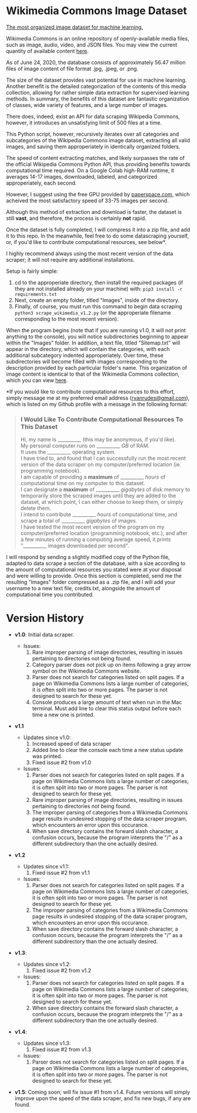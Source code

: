 # Wikimedia Commons Image Dataset

<ins>The most organized image dataset for machine learning.</ins>

Wikimedia Commons is an online repository of openly-available media files, such as image, audio, video, and JSON files. You may view the current quantity of available content [here](https://commons.wikimedia.org/wiki/Special:MediaStatistics).

As of June 24, 2020, the database consists of approximately 56.47 million files of image content of file format .jpg, .jpeg, or .png.

The size of the dataset provides vast potential for use in machine learning. Another benefit is the detailed categorization of the contents of this media collection, allowing for rather simple data extraction for supervised learning methods. In summary, the benefits of this dataset are fantastic organization of classes, wide variety of features, and a large number of images.

There does, indeed, exist an API for data scraping Wikipedia Commons, however, it introduces an unsatisfying limit of 500 files at a time.

This Python script, however, recursively iterates over all categories and subcategories of the Wikipedia Commons image dataset, extracting all valid images, and saving them approperiately in identically organized folders.

The speed of content extracting matches, and likely surpasses the rate of the official Wikipedia Commons Python API, thus providing benefits towards computational time required. On a Google Colab high-RAM runtime, it averages 14-17 images, downloaded, labeled, and categorized approperiately, each second.

However, I suggest using the free GPU provided by [paperspace.com](https://www.paperspace.com), which acheived the most satisfactory speed of 33-75 images per second.

Although this method of extraction and download is faster, the dataset is still <b>vast</b>, and therefore, the process is certainly <b>not</b> rapid.

Once the dataset is fully completed, I will compress it into a zip file, and add it to this repo. In the meanwhile, feel free to do some datascraping yourself, or, if you'd like to contribute computational resources, see below*.

I highly recommend always using the most recent version of the data scraper; it will not require any additional installations.

Setup is fairly simple:
1.  cd to the approperiate directory, then install the required packages (if they are not installed already on your machine) with: ```pip3 install -r requirements.txt```
2.  Next, create an empty folder, titled "Images", inside of the directory.
3.  Finally, of course, you must run this command to begin data scraping ```python3 scrape_wikimedia_v1.2.py``` (or the approperiate filename corresponding to the most recent version).

When the program begins (note that if you are running v1.0, it will not print anything to the console), you will notice subdirectories beginning to appear within the "Images" folder. In addition, a text file, titled "Sitemap.txt" will appear in the directory, which will contain the categories, with each additional subcategory indented approperiately. Over time, these subdirectories will become filled with images corresponding to the description provided by each particular folder's name. This organization of image content is identical to that of the Wikimedia Commons collection, which you can view [here](https://commons.wikimedia.org/wiki/Category:Categories).

*If you would like to contribute computational resources to this effort, simply message me at my preferred email address (ryanrudes@gmail.com), which is listed on my Github profile with a message in the following format:

> ### I Would Like To Contribute Computational Resources To This Dataset
> Hi, my name is __________ (this may be anonymous, if you'd like). <br/>
> My personal computer runs on __________ _GB_ of RAM. <br/>
> It uses the __________ operating system. <br/>
> I have tried to, and found that I can successfully run the most recent version of the data scraper on my computer/preferred location (ie. programming notebook). <br/>
> I am capable of providing a **maximum** of __________ _hours_ of computational time on my computer to this dataset. <br/>
> I can designate a **maximum** of __________ _gigabytes_ of disk memory to temporarily store the scraped images until they are added to the dataset, at which point, I can either choose to keep them, or simply delete them. <br/>
> I intend to contribute __________ _hours_ of computational time, and scrape a total of __________ _gigabytes_ of images. <br/>
> I have tested the most recent version of the program on my computer/preferred location (programming notebook, etc.), and after a few minutes of running a computing average speed, it prints "__________ images downloaded per second". <br/>

I will respond by sending a slightly modified copy of the Python file, adapted to data scrape a section of the database, with a size according to the amount of computational resources you stated were at your disposal and were willing to provide. Once this section is completed, send me the resulting "Images" folder compressed as a .zip file, and I will add your username to a new text file, credits.txt, alongside the amount of computational time you contributed.

# Version History
- __v1.0__: Initial data scraper. <br/>
  * Issues:
    1.  Rare improper parsing of image directories, resulting in issues pertaining to directories not being found.
    2.  Category parser does not pick up on items following a gray arrow symbol on the Wikimedia Commons website.
    3.  Parser does not search for categories listed on split pages. If a page on Wikimedia Commons lists a large number of categories, it is often split into two or more pages. The parser is not designed to search for these yet.
    4.  Console produces a large amount of text when run in the Mac terminal. Must add line to clear this status output before each time a new one is printed.
    
- __v1.1__ <br/>
  * Updates since v1.0:
    1.  Increased speed of data scraper
    2.  Added line to clear the console each time a new status update was printed.
    3.  Fixed issue #2 from v1.0
  * Issues:
    1.  Parser does not search for categories listed on split pages. If a page on Wikimedia Commons lists a large number of categories, it is often split into two or more pages. The parser is not designed to search for these yet.
    2.  Rare improper parsing of image directories, resulting in issues pertaining to directories not being found.
    3.  The improper parsing of categories from a Wikimedia Commons page results in undesired stopping of the data scraper program, which encounters an error upon this occurance.
    4.  When save directory contains the forward slash character, a confusion occurs, because the program interprets the "/" as a different subdirectory than the one actually desired.
 
- __v1.2__ <br/>
  * Updates since v1.1:
    1.  Fixed issue #2 from v1.1
  * Issues:
    1.  Parser does not search for categories listed on split pages. If a page on Wikimedia Commons lists a large number of categories, it is often split into two or more pages. The parser is not designed to search for these yet.
    2.  The improper parsing of categories from a Wikimedia Commons page results in undesired stopping of the data scraper program, which encounters an error upon this occurance.
    3.  When save directory contains the forward slash character, a confusion occurs, because the program interprets the "/" as a different subdirectory than the one actually desired.

- __v1.3__: <br/>
  * Updates since v1.2:
    1.  Fixed issue #2 from v1.2
  * Issues:
    1.  Parser does not search for categories listed on split pages. If a page on Wikimedia Commons lists a large number of categories, it is often split into two or more pages. The parser is not designed to search for these yet.
    2.  When save directory contains the forward slash character, a confusion occurs, because the program interprets the "/" as a different subdirectory than the one actually desired.
    
- __v1.4__: <br/>
  * Updates since v1.3:
    1.  Fixed issue #2 from v1.3
  * Issues:
    1.  Parser does not search for categories listed on split pages. If a page on Wikimedia Commons lists a large number of categories, it is often split into two or more pages. The parser is not designed to search for these yet.

- __v1.5__: Coming soon; will fix issue #1 from v1.4. Future versions will simply improve upon the speed of the data scraper, and fix new bugs, if any are found.
